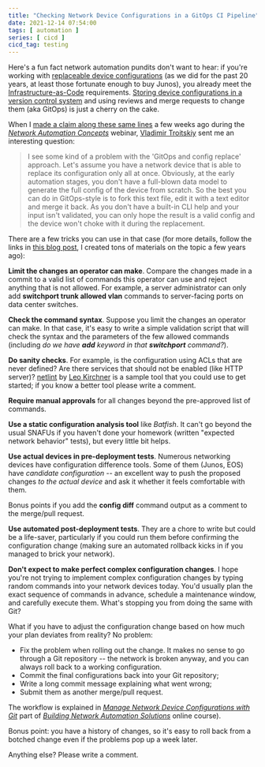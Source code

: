 ```yaml
---
title: "Checking Network Device Configurations in a GitOps CI Pipeline"
date: 2021-12-14 07:54:00
tags: [ automation ]
series: [ cicd ]
cicd_tag: testing
---
```

Here's a fun fact network automation pundits don't want to hear: if you're working with [replaceable device configurations](/2016/10/network-automation-rfp-requirements.html) (as we did for the past 20 years, at least those fortunate enough to buy Junos), you already meet the [Infrastructure-as-Code](https://en.wikipedia.org/wiki/Infrastructure_as_code) requirements. [Storing device configurations in a version control system](/2018/08/gitops-in-networking.html) and using reviews and merge requests to change them (aka GitOps) is just a cherry on the cake.

When I [made a claim along these same lines](https://my.ipspace.net/bin/list?id=AutConcepts#NIAC) a few weeks ago during the _[Network Automation Concepts](https://www.ipspace.net/Network_Automation_Concepts)_ webinar, [Vladimir Troitskiy](https://www.linkedin.com/in/vldmtr/) sent me an interesting question:
<!--more-->
> I see some kind of a problem with the 'GitOps and config replace' approach. Let's assume you have a network device that is able to replace its configuration only all at once. Obviously, at the early automation stages, you don't have a full-blown data model to generate the full config of the device from scratch. So the best you can do in GitOps-style is to fork this text file, edit it with a text editor and merge it back. As you don't have a built-in CLI help and your input isn't validated, you can only hope the result is a valid config and the device won't choke with it during the replacement.

There are a few tricks you can use in that case (for more details, follow the links in [this blog post](/2018/08/gitops-in-networking.html), I created tons of materials on the topic a few years ago):

**Limit the changes an operator can make**. Compare the changes made in a commit to a valid list of commands this operator can use and reject anything that is not allowed. For example, a server administrator can only add **switchport trunk allowed vlan** commands to server-facing ports on data center switches.

**Check the command syntax**. Suppose you limit the changes an operator can make. In that case, it's easy to write a simple validation script that will check the syntax and the parameters of the few allowed commands (including _do we have **add** keyword in that **switchport** command?_).

**Do sanity checks**. For example, is the configuration using ACLs that are never defined? Are there services that should not be enabled (like HTTP server)? [netlint](https://netlint.readthedocs.io/en/latest/) by [Leo Kirchner](https://blog.kirchne.red/) is a sample tool that you could use to get started; if you know a better tool please write a comment. 

**Require manual approvals** for all changes beyond the pre-approved list of commands.

**Use a static configuration analysis tool** like *Batfish*. It can't go beyond the usual SNAFUs if you haven't done your homework (written "expected network behavior" tests), but every little bit helps.

**Use actual devices in pre-deployment tests**. Numerous networking devices have configuration difference tools. Some of them (Junos, EOS) have *candidate configuration* -- an excellent way to push the proposed changes *to the actual device* and ask it whether it feels comfortable with them.

Bonus points if you add the **config diff** command output as a comment to the merge/pull request.

**Use automated post-deployment tests**. They are a chore to write but could be a life-saver, particularly if you could run them before confirming the configuration change (making sure an automated rollback kicks in if you managed to brick your network).

**Don't expect to make perfect complex configuration changes**. I hope you're not trying to implement complex configuration changes by typing random commands into your network devices today. You'd usually plan the exact sequence of commands in advance, schedule a maintenance window, and carefully execute them. What's stopping you from doing the same with Git?

What if you have to adjust the configuration change based on how much your plan deviates from reality? No problem:

* Fix the problem when rolling out the change. It makes no sense to go through a Git repository -- the network is broken anyway, and you can always roll back to a working configuration.
* Commit the final configurations back into your Git repository;
* Write a long commit message explaining what went wrong;
* Submit them as another merge/pull request.

The workflow is explained in  *‌[Manage Network Device Configurations with Git](https://my.ipspace.net/bin/list?id=NetAutSol&module=2#M2S2B)* part of _[Building Network Automation Solutions](https://www.ipspace.net/Building_Network_Automation_Solutions)_ online course).

Bonus point: you have a history of changes, so it's easy to roll back from a botched change even if the problems pop up a week later.

Anything else? Please write a comment.
